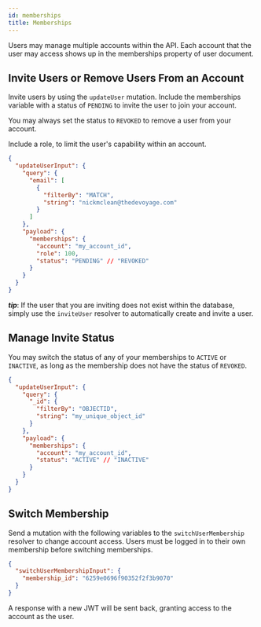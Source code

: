 ```yaml
---
id: memberships
title: Memberships
---
```


Users may manage multiple accounts within the API. Each account that the user may access shows up in the memberships property of user document.

## Invite Users or Remove Users From an Account

Invite users by using the `updateUser` mutation. Include the memberships variable with a status of `PENDING` to invite the user to join your account.

You may always set the status to `REVOKED` to remove a user from your account.

Include a role, to limit the user's capability within an account.

```json
{
  "updateUserInput": {
    "query": {
      "email": [
        {
          "filterBy": "MATCH",
          "string": "nickmclean@thedevoyage.com"
        }
      ]
    },
    "payload": {
      "memberships": {
        "account": "my_account_id",
        "role": 100,
        "status": "PENDING" // "REVOKED"
      }
    }
  }
}
```

**_tip_**: If the user that you are inviting does not exist within the database, simply use the `inviteUser` resolver to automatically create and invite a user.

## Manage Invite Status

You may switch the status of any of your memberships to `ACTIVE` or `INACTIVE`, as long as the membership does not have the status of `REVOKED`.

```json
{
  "updateUserInput": {
    "query": {
      "_id": {
        "filterBy": "OBJECTID",
        "string": "my_unique_object_id"
      }
    },
    "payload": {
      "memberships": {
        "account": "my_account_id",
        "status": "ACTIVE" // "INACTIVE"
      }
    }
  }
}
```

## Switch Membership

Send a mutation with the following variables to the `switchUserMembership` resolver to change account access. Users must be logged in to their own membership before switching memberships.

```json
{
  "switchUserMembershipInput": {
    "membership_id": "6259e0696f90352f2f3b9070"
  }
}
```

A response with a new JWT will be sent back, granting access to the account as the user.
